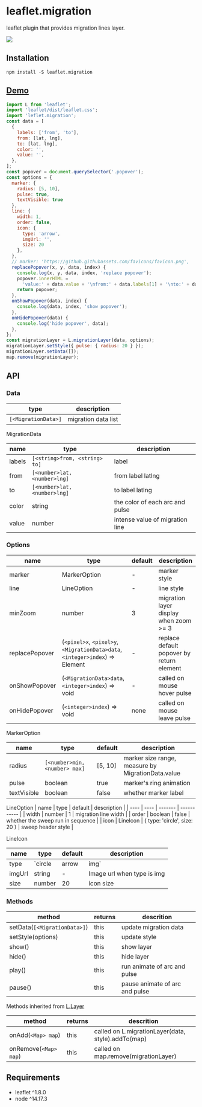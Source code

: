 # leaflet.migration

leaflet plugin that provides migration lines layer.

<!-- ![alt text](public/example.jpg) -->
<image src="./assets/leaflet.migration-demo.gif">

## Installation

```
npm install -S leaflet.migration
```

## [Demo](https://lin-123.github.io/leaflet.migration/)

```javascript
import L from 'leaflet';
import 'leaflet/dist/leaflet.css';
import 'leflet.migration';
const data = [
  {
    labels: ['from', 'to'],
    from: [lat, lng],
    to: [lat, lng],
    color: '',
    value: '',
  },
];
const popover = document.querySelector('.popover');
const options = {
  marker: {
    radius: [5, 10],
    pulse: true,
    textVisible: true
  },
  line: {
    width: 1,
    order: false,
    icon: {
      type: 'arrow',
      imgUrl: '',
      size: 20
    },
  },
  // marker: 'https://github.githubassets.com/favicons/favicon.png',
  replacePopover(x, y, data, index) {
    console.log(x, y, data, index, 'replace popover');
    popover.innerHTML =
      'value:' + data.value + '\nfrom:' + data.labels[1] + '\nto:' + data.labels[0];
    return popover;
  },
  onShowPopover(data, index) {
    console.log(data, index, 'show popover');
  },
  onHidePopover(data) {
    console.log('hide popover', data);
  },
};
const migrationLayer = L.migrationLayer(data, options);
migrationLayer.setStyle({ pulse: { radius: 20 } });
migrationLayer.setData([]);
map.remove(migrationLayer);
```


## API


### Data

| type                | description         |
| ------------------- | ------------------- |
| `[<MigrationData>]` | migration data list |

MigrationData

| name | type                          | description                     |
| --------- | ----------------------------- | ------------------------------- |
| labels    | `[<string>from, <string> to]` | label                           |
| from      | `[<number>lat, <number>lng]`  | from label latlng               |
| to      | `[<number>lat, <number>lng]`  | to label latlng                 |
| color     | string                        | the color of each arc and pulse |
| value     | number                        | intense value of migration line |

### Options

| name    | type    | default      | description                                  |
| --------- | ------- | ------------ | -------------------------------------------- |
| marker    | MarkerOption | - | marker style |
| line    | LineOption | - | line style |
| minZoom | number | 3 | migration layer display when zoom >= 3 |
|replacePopover|(`<pixel>x`, `<pixel>y`, `<MigrationData>data`, `<integer>index`) => Element | - |replace default popover by return element |
|onShowPopover|(`<MigrationData>data`, `<integer>index`) => void | - | called on mouse hover pulse |
| onHidePopover|(`<integer>index`) => void | none | called on mouse leave pulse |

MarkerOption

| name | type                          | default |description                     |
| --------- | -----------------------------| --- | ------------------------------- |
| radius    | `[<number>min, <number> max]`| [5, 10] | marker size range, measure by MigrationData.value |
| pulse | boolean | true | marker's ring animation |
| textVisible | boolean | false | whether marker label |

LineOption
| name | type | default | description |
| ---- | ---- | ------- | ----------- |
| width | number | 1 | migration line width |
| order | boolean | false | whether the sweep run in sequence |
| icon | LineIcon | { type: 'circle', size: 20 } | sweep header style |

LineIcon

| name | type | default | description |
| ---- | ---- | ------- | ----------- |
| type | `circle|arrow|img` | circle | icon type |
| imgUrl | string | - | Image url when type is img |
| size | number | 20 | icon size |

### Methods

| method                       | returns | descrition                     |
| ---------------------------- | ------- | ------------------------------ |
| setData(`[<MigrationData>]`) | this    | update migration data          |
| setStyle(options)            | this    | update style                   |
| show()                       | this    | show layer                     |
| hide()                       | this    | hide layer                     |
| play()                       | this    | run animate of arc and pulse   |
| pause()                      | this    | pause animate of arc and pulse |

Methods inherited from [L.Layer](https://leafletjs.com/reference-1.5.0.html#layer)

| method                | returns | descrition                                         |
| --------------------- | ------- | -------------------------------------------------- |
| onAdd(`<Map> map`)    | this    | called on L.migrationLayer(data, style).addTo(map) |
| onRemove(`<Map> map`) | this    | called on map.remove(migrationLayer)               |


## Requirements

- leaflet ^1.8.0
- node ^14.17.3
